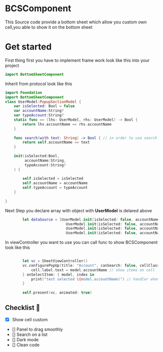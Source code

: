 # BCSComponent 
This Source code provide a bottom sheet which allow you custom own cell,you able to  show it on the bottom sheet 
# Get started 
First thing first you have to implement frame work look like this into your project 
```swift
import BottomSheetComponent

```
Inherit from protocol look like this 
``` swift 
import Foundation
import BottomSheetComponent
class UserModel:PopupSectionModel {
    var isSelected: Bool = false
    var accountName:String?
    var typeAccount:String?
    static func == (lhs: UserModel, rhs: UserModel) -> Bool {
        return lhs.accountName == rhs.accountName
    }
    
    func search(with text: String) -> Bool { // in order to use search func 
        return self.accountName == text
    }
    
    init(isSelected:Bool,
         accountName:String,
         typeAccount:String?
    ) {
        
        self.isSelected = isSelected
        self.accountName = accountName 
        self.typeAccount = typeAccount
    }
    
}
``` 

Next Step you declare array with object with **UserModel** is delared above 

``` swift 
        let dataSource = [UserModel.init(isSelected: false, accountName: "1010102002", typeAccount: "test"),
                            UserModel.init(isSelected: false, accountName: "1010102002", typeAccount: "test"),
                            UserModel.init(isSelected: false, accountName: "1010102002", typeAccount: "test"),
                            UserModel.init(isSelected: false, accountName: "1010102002", typeAccount: "test")]
````

In viewController you want to use you can call func to show BCSComponent look like this 

``` swift 
     
        let vc = SheetViewController()
        vc.configurePopUp(title: "Account", canSearch: false, cellClass:BillSimpleCell.self , dataSource: dataSource) { [weak self] cell, model, index in
            cell.label.text = model.accountName // show items on cell 
        } onSelectItem: { model, index in
            print("test selected \(model.accountName)") // handler when you select item on the list 
        }
        
        self.present(vc, animated: true)


```


## Checklist 🎯
- [x] Show cell custom 
- [] Panel to drag smoothly
- [] Search on a list 
- [] Dark mode
- [] Clean code




